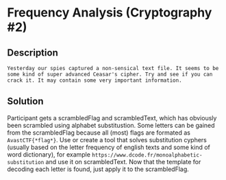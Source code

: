 # Frequency Analysis (Cryptography #2)

## Description
```
Yesterday our spies captured a non-sensical text file. It seems to be some kind of super advanced Ceasar's cipher. Try and see if you can crack it. It may contain some very important information.
```

## Solution
Participant gets a scrambledFlag and scrambledText, which has obviously been scrambled using alphabet substitustion.
Some letters can be gained from the scrambledFlag because all (most) flags are formated as `AvastCTF{*flag*}`.
Use or create a tool that solves substitution cyphers (usually based on the letter frequency of english texts and some kind of word dictionary), for example `https://www.dcode.fr/monoalphabetic-substitution` and use it on scrambledText.
Now that the template for decoding each letter is found, just apply it to the scrambledFlag.